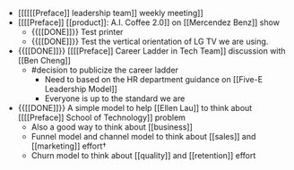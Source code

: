 - [[[[[[Preface]] leadership team]] weekly meeting]]
- [[[[Preface]] [[product]]: A.I. Coffee 2.0]] on [[Mercendez Benz]] show
    - {{[[DONE]]}}  Test printer
    - {{[[DONE]]}}  Test the vertical orientation of LG TV we are using.
- {{[[DONE]]}} [[[[Preface]] Career Ladder in Tech Team]] discussion with [[Ben Cheng]]
    - #decision to publicize the career ladder
        - Need to based on the HR department guidance on [[Five-E Leadership Model]]
        - Everyone is up to the standard we are 
- {{[[DONE]]}}  A simple model to help [[Ellen Lau]] to think about [[[[Preface]] School of Technology]] problem
    - Also a good way to think about [[business]]
    - Funnel model and channel model to think about [[sales]] and [[marketing]] effort†
    - Churn model to think about [[quality]] and [[retention]] effort
